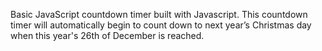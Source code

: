Basic JavaScript countdown timer built with Javascript. 
This countdown timer will automatically begin to count down to next year’s Christmas day when this year's 26th of December is reached.
